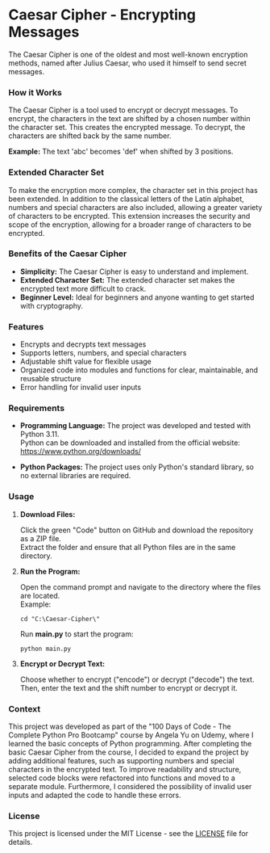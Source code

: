 # Caesar Cipher - Encrypting Messages
The Caesar Cipher is one of the oldest and most well-known encryption methods, named after Julius Caesar, who used it himself to send secret messages.

### How it Works
The Caesar Cipher is a tool used to encrypt or decrypt messages. To encrypt, the characters in the text are shifted by a chosen number within the character set. This creates the encrypted message. To decrypt, the characters are shifted back by the same number.

**Example:** The text 'abc' becomes 'def' when shifted by 3 positions.

### Extended Character Set
To make the encryption more complex, the character set in this project has been extended. In addition to the classical letters of the Latin alphabet, numbers and special characters are also included, allowing a greater variety of characters to be encrypted. This extension increases the security and scope of the encryption, allowing for a broader range of characters to be encrypted.

### Benefits of the Caesar Cipher
- **Simplicity:** The Caesar Cipher is easy to understand and implement.
- **Extended Character Set:** The extended character set makes the encrypted text more difficult to crack.
- **Beginner Level:** Ideal for beginners and anyone wanting to get started with cryptography.

### Features
- Encrypts and decrypts text messages
- Supports letters, numbers, and special characters
- Adjustable shift value for flexible usage
- Organized code into modules and functions for clear, maintainable, and reusable structure
- Error handling for invalid user inputs

### Requirements
- **Programming Language:**
  The project was developed and tested with Python 3.11.  
  Python can be downloaded and installed from the official website: https://www.python.org/downloads/

- **Python Packages:**
  The project uses only Python's standard library, so no external libraries are required.

### Usage
1. **Download Files:**
   
   Click the green "Code" button on GitHub and download the repository as a ZIP file.  
   Extract the folder and ensure that all Python files are in the same directory.
   
2. **Run the Program:**
   
   Open the command prompt and navigate to the directory where the files are located.  
   Example:

       cd "C:\Caesar-Cipher\"

   Run **main.py** to start the program:
  
       python main.py

3. **Encrypt or Decrypt Text:**

    Choose whether to encrypt ("encode") or decrypt ("decode") the text. Then, enter the text and the shift number to encrypt or decrypt it.

### Context
This project was developed as part of the "100 Days of Code - The Complete Python Pro Bootcamp" course by Angela Yu on Udemy, where I learned the basic concepts of Python programming. After completing the basic Caesar Cipher from the course, I decided to expand the project by adding additional features, such as supporting numbers and special characters in the encrypted text. To improve readability and structure, selected code blocks were refactored into functions and moved to a separate module. Furthermore, I considered the possibility of invalid user inputs and adapted the code to handle these errors.

### License
This project is licensed under the MIT License - see the [LICENSE](LICENSE) file for details.

